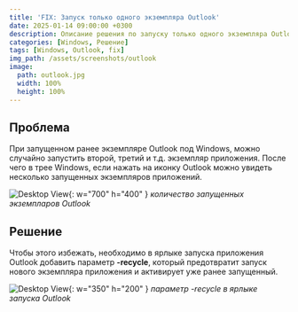 ```yaml
---
title: 'FIX: Запуск только одного экземпляра Outlook'
date: 2025-01-14 09:00:00 +0300
description: Описание решения по запуску только одного экземпляра Outlook на Windows
categories: [Windows, Решение]
tags: [Windows, Outlook, fix]
img_path: /assets/screenshots/outlook
image:
  path: outlook.jpg
  width: 100%
  height: 100%
---
```


## Проблема

При запущенном ранее экземпляре Outlook под Windows, можно случайно запустить второй, третий и т.д. экземпляр приложения. После чего в трее Windows, если нажать на иконку Outlook можно увидеть несколько запущенных экземпляров приложений.

![Desktop View](outlook-any-instance.jpg){: w="700" h="400" }
_количество запущенных экземпларов Outlook_

## Решение

Чтобы этого избежать, необходимо в ярлыке запуска приложения Outlook добавить параметр **-recycle**, который предотвратит запуск нового экземпляра приложения и активирует уже ранее запущенный.

![Desktop View](outlook-shortcut.jpg){: w="350" h="200" }
_параметр -recycle в ярлыке запуска Outlook_